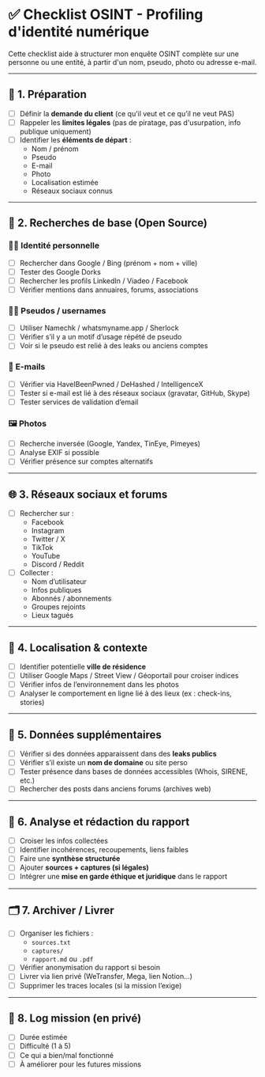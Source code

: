 # ✅ Checklist OSINT - Profiling d'identité numérique

Cette checklist aide à structurer mon enquête OSINT complète sur une personne ou une entité, à partir d'un nom, pseudo, photo ou adresse e-mail.

---

## 🔐 1. Préparation

- [ ] Définir la **demande du client** (ce qu’il veut et ce qu’il ne veut PAS)
- [ ] Rappeler les **limites légales** (pas de piratage, pas d'usurpation, info publique uniquement)
- [ ] Identifier les **éléments de départ** :
  - Nom / prénom
  - Pseudo
  - E-mail
  - Photo
  - Localisation estimée
  - Réseaux sociaux connus

---

## 🔎 2. Recherches de base (Open Source)

### 🧍‍♂️ Identité personnelle
- [ ] Rechercher dans Google / Bing (prénom + nom + ville)
- [ ] Tester des Google Dorks
- [ ] Rechercher les profils LinkedIn / Viadeo / Facebook
- [ ] Vérifier mentions dans annuaires, forums, associations

### 🧑‍💻 Pseudos / usernames
- [ ] Utiliser Namechk / whatsmyname.app / Sherlock
- [ ] Vérifier s’il y a un motif d’usage répété de pseudo
- [ ] Voir si le pseudo est relié à des leaks ou anciens comptes

### 📧 E-mails
- [ ] Vérifier via HaveIBeenPwned / DeHashed / IntelligenceX
- [ ] Tester si e-mail est lié à des réseaux sociaux (gravatar, GitHub, Skype)
- [ ] Tester services de validation d’email

### 🖼️ Photos
- [ ] Recherche inversée (Google, Yandex, TinEye, Pimeyes)
- [ ] Analyse EXIF si possible
- [ ] Vérifier présence sur comptes alternatifs

---

## 🌐 3. Réseaux sociaux et forums

- [ ] Rechercher sur :
  - Facebook
  - Instagram
  - Twitter / X
  - TikTok
  - YouTube
  - Discord / Reddit
- [ ] Collecter :
  - Nom d’utilisateur
  - Infos publiques
  - Abonnés / abonnements
  - Groupes rejoints
  - Lieux tagués

---

## 🧭 4. Localisation & contexte

- [ ] Identifier potentielle **ville de résidence**
- [ ] Utiliser Google Maps / Street View / Géoportail pour croiser indices
- [ ] Vérifier infos de l’environnement dans les photos
- [ ] Analyser le comportement en ligne lié à des lieux (ex : check-ins, stories)

---

## 💾 5. Données supplémentaires

- [ ] Vérifier si des données apparaissent dans des **leaks publics**
- [ ] Vérifier s’il existe un **nom de domaine** ou site perso
- [ ] Tester présence dans bases de données accessibles (Whois, SIRENE, etc.)
- [ ] Rechercher des posts dans anciens forums (archives web)

---

## 🧠 6. Analyse et rédaction du rapport

- [ ] Croiser les infos collectées
- [ ] Identifier incohérences, recoupements, liens faibles
- [ ] Faire une **synthèse structurée**
- [ ] Ajouter **sources + captures (si légales)**
- [ ] Intégrer une **mise en garde éthique et juridique** dans le rapport

---

## 🗂️ 7. Archiver / Livrer

- [ ] Organiser les fichiers :
  - `sources.txt`
  - `captures/`
  - `rapport.md` ou `.pdf`
- [ ] Vérifier anonymisation du rapport si besoin
- [ ] Livrer via lien privé (WeTransfer, Mega, lien Notion...)
- [ ] Supprimer les traces locales (si la mission l’exige)

---

## 🧾 8. Log mission (en privé)

- [ ] Durée estimée
- [ ] Difficulté (1 à 5)
- [ ] Ce qui a bien/mal fonctionné
- [ ] À améliorer pour les futures missions
